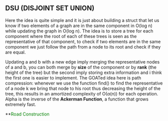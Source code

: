 ## DSU (DISJOINT SET UNION) 

Here the idea is quite simple and it is just about building a struct that let us know if two elements of a graph are in the same component in O(log n) while updating the graph in O(log n). The idea is to store a tree for each component where the root of each of these trees is seen as the representative of that component, to check if two elements are in the same component we just follow the path from a node to its root and check if they are equal. 

Updating a and b with a new edge imply merging the representative nodes of a and b, you can both merge by **size** of the component or by **rank** (the height of the tree) but the second imply storing extra information and i think the first one is easier to implement. The GOATed idea here is path compression: whenever we use the function find() to find the representative of a node k we bring that node to his root thus decreasing the height of the tree, this results in an amortized complexity of O($\alpha$(n)) for each operation. Alpha is the inverse of the **Ackerman Function**, a function that grows extremely fast. 

**<span style="color:green">Road Construction</span>